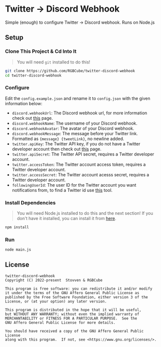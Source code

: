 # Twitter -> Discord Webhook
Simple (enough) to configure Twitter -> Discord webhook. Runs on Node.js

## Setup

### Clone This Project & Cd Into It
> You will need `git` installed to do this!

```sh
git clone https://github.com/RGBCube/twitter-discord-webhook
cd twitter-discord-webhook
```

### Configure
Edit the `config.example.json` and rename it to `config.json` with the given information below:

* `discord.webhookUrl`: The Discord webhook url, for more information check out [this](https://support.discord.com/hc/en-us/articles/228383668-Intro-to-Webhooks) page.
* `discord.webhookName`: The username of your Discord webhook.
* `discord.webhookAvatar`: The avatar of your Discord webhook.
* `discord.webhookMessage`: The message before your Twitter link. Formatted as `{message} {tweetLink}`, no newline added.
* `twitter.apiKey`: The Twitter API key, if you do not have a Twitter developer account then check out [this](https://developer.twitter.com/en) page.
* `twitter.apiSecret`: The Twitter API secret, requires a Twitter developer account.
* `twitter.accessToken`: The Twitter account access token, requires a Twitter developer account.
* `twitter.accessSecret`: The Twitter account acesss secret, requires a Twitter developer account.
* `followingUserId`: The user ID for the Twitter account you want notifications from, to find a Twitter id use [this](https://tweeterid.com/) tool.

### Install Dependencies
> You will need Node.js installed to do this and the next section! If you don't have it installed, you can install it from [here](https://nodejs.org/en/).

```sh
npm install
```

### Run

```sh
node main.js
```

## License

```
twitter-discord-webhook
Copyright (C) 2022-present  Stovven & RGBCube

This program is free software: you can redistribute it and/or modify
it under the terms of the GNU Affero General Public License as
published by the Free Software Foundation, either version 3 of the
License, or (at your option) any later version.

This program is distributed in the hope that it will be useful,
but WITHOUT ANY WARRANTY; without even the implied warranty of
MERCHANTABILITY or FITNESS FOR A PARTICULAR PURPOSE.  See the
GNU Affero General Public License for more details.

You should have received a copy of the GNU Affero General Public License
along with this program.  If not, see <https://www.gnu.org/licenses/>.
```
